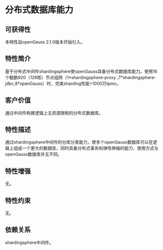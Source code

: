 # 分布式数据库能力<a name="ZH-CN_TOPIC_0000001220467648"></a>

## 可获得性<a name="section135316597815"></a>

本特性自openGauss 2.1.0版本开始引入。

## 特性简介<a name="section179114112911"></a>

基于分布式中间件shardingsphere使openGauss具备分布式数据库能力。使用16个鲲鹏920（128核）节点组网（1\*shardingsphere-proxy ,7\*shardingsphere-jdbc,8\*openGauss）时，完美sharding性能\>1000万tpmc。

## 客户价值<a name="section121868185910"></a>

通过中间件构建逻辑上无资源限制的分布式数据库。

## 特性描述<a name="section3804421498"></a>

通过shardingsphere中间件的分库分表能力，使多个openGauss数据库可以在逻辑上组成一个更大的数据库，同时具备分布式事务和弹性伸缩的能力，使用方式与openGauss数据库并无不同。

## 特性增强<a name="section18502924493"></a>

无。

## 特性约束<a name="section139558268916"></a>

无。

## 依赖关系<a name="section1559552916919"></a>

shardingsphere中间件。
